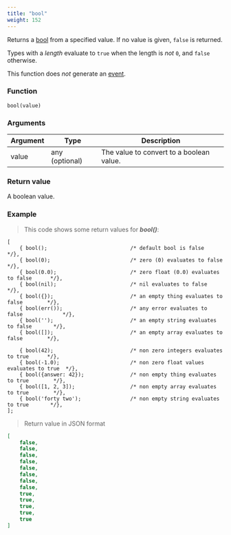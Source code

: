 ```yaml
---
title: "bool"
weight: 152
---
```


Returns a [bool](../../data-types/bool) from a specified value.
If no value is given, `false` is returned.

Types with a *length* evaluate to `true` when the length is *not* `0`, and `false` otherwise.

This function does *not* generate an [event](../../overview/events).

### Function

`bool(value)`

### Arguments

Argument | Type | Description
-------- | ---- | -----------
value | any (optional) | The value to convert to a boolean value.

### Return value

A boolean value.

### Example

> This code shows some return values for ***bool()***:

```thingsdb,json_response
[
    { bool();                           /* default bool is false                    */},
    { bool(0);                          /* zero (0) evaluates to false              */},
    { bool(0.0);                        /* zero float (0.0) evaluates to false      */},
    { bool(nil);                        /* nil evaluates to false                   */},
    { bool({});                         /* an empty thing evaluates to false        */},
    { bool(err());                      /* any error evaluates to false             */},
    { bool('');                         /* an empty string evaluates to false       */},
    { bool([]);                         /* an empty array evaluates to false        */},

    { bool(42);                         /* non zero integers evaluates to true      */},
    { bool(-1.0);                       /* non zero float values evaluates to true  */},
    { bool({answer: 42});               /* non empty thing evaluates to true        */},
    { bool([1, 2, 3]);                  /* non empty array evaluates to true        */},
    { bool('forty two');                /* non empty string evaluates to true       */},
];
```

> Return value in JSON format

```json
[
    false,
    false,
    false,
    false,
    false,
    false,
    false,
    false,
    true,
    true,
    true,
    true,
    true
]
```
